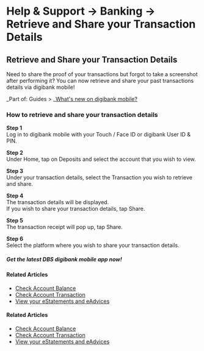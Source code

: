 # Help & Support -> Banking -> Retrieve and Share your Transaction Details

## Retrieve and Share your Transaction Details

Need to share the proof of your transactions but forgot to take a screenshot after performing it? You can now retrieve and share your past transactions details via digibank mobile!

_Part of: Guides > _[What's new on digibank mobile?](https://www.dbs.com.sg/personal/support/guide-digibank-enhancements.html)

### How to retrieve and share your transaction details 

**Step 1**  
Log in to digibank mobile with your Touch / Face ID or digibank User ID & PIN. 

**Step 2**  
Under Home, tap on Deposits and select the account that you wish to view. 

**Step 3**  
Under your transaction details, select the Transaction you wish to retrieve and share. 

**Step 4**  
The transaction details will be displayed.  
If you wish to share your transaction details, tap Share. 

**Step 5**  
The transaction receipt will pop up, tap Share. 

**Step 6**  
Select the platform where you wish to share your transaction details. 

##### Get the latest DBS digibank mobile app now!

[](https://itunes.apple.com/us/app/dbs-mobile-banking/id1068403826?mt=8) [](https://play.google.com/store/apps/details?id=com.dbs.sg.dbsmbanking) [](https://appgallery.huawei.com/#/app/C101888471)

#### Related Articles

  * [Check Account Balance](https://www.dbs.com.sg/personal/support/bank-deposit-accounts-check-account-balance.html)
  * [Check Account Transaction](https://www.dbs.com.sg/personal/support/bank-deposit-accounts-account-transactions.html)
  * [View your eStatements and eAdvices](https://www.dbs.com.sg/personal/support/bank-statements-viewing-estatements.html)



#### Related Articles

  * [Check Account Balance](https://www.dbs.com.sg/personal/support/bank-deposit-accounts-check-account-balance.html)
  * [Check Account Transaction](https://www.dbs.com.sg/personal/support/bank-deposit-accounts-account-transactions.html)
  * [View your eStatements and eAdvices](https://www.dbs.com.sg/personal/support/bank-statements-viewing-estatements.html)


